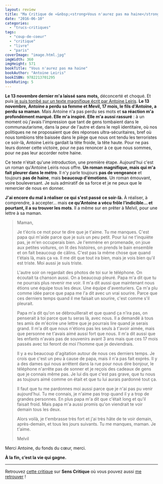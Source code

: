 ```yaml
---
layout: review
title: "Ma Critique de «&nbsp;<strong>Vous n'aurez pas ma haine</strong>&nbsp;» d'<em>Antoine Leiris</em>"
date: "2016-06-10"
categories: 
  - "trucs-critiques"
tags: 
  - "coup-de-coeur"
  - "critique"
  - "livre"
  - "paris"
coverImage: "image.html.jpg"
imgWidth: 360
imgHeight: 571
bookTitle: "Vous n'aurez pas ma haine"
bookAuthor: "Antoine Leiris"
bookISBN: 9782213701295  
bookRating: 5
---
```


**Le 13 novembre dernier m'a laissé sans mots,** déconcerté et choqué. Et puis [je suis tombé sur un texte magnifique écrit par Antoine Leiris](/2015/11/vous-naurez-pas-ma-haine/). **Le 13 novembre, Antoine a perdu sa femme et Mevil, 17 mois, le fils d'Antoine, a perdu sa maman**. Mais Antoine n'a pas perdu ses mots et **sa réaction m'a profondément marqué. Elle m'a inspiré. Elle m'a aussi rassuré** : à un moment où j'avais l'impression que tant de gens tombaient dans le communautarisme, dans la peur de l'autre et dans le repli identitaire, où nos politiques ne ne proposaient que des réponses ultra-sécuritaires, bref où nous tombions tête baissée dans le piège que nous ont tendu les terroristes ce soir-là, Antoine Leiris gardait la tête froide, la tête haute. Pour ne pas leurs donner cette victoire, pour ne pas renoncer à ce que nous sommes, pour ne pas leur accorder notre haine.

Ce texte n'était qu'une introduction, une première étape. Aujourd'hui c'est un roman qu'Antoine Leiris nous offre. **Un roman magnifique, mais qui m'a fait pleurer dans le métro**. Il n'y parle toujours **pas de vengeance** et toujours **pas de haine**, mais **beaucoup d'émotions**. Un roman émouvant, voire bouleversant. Je suis admiratif de sa force et je ne peux que le remercier de nous en donner.

**J'ai encore du mal à réaliser ce qui s'est passé ce soir-là.** À réaliser, à comprendre, à accepter... mais **ce qu'Antoine a vécu frôle l’indicible... et pourtant, il a su trouver les mots**. Il a même sur en prêter à Melvil, pour une lettre à sa maman.

<blockquote class="citation">
<div>
	<p>Maman,</p>
	<p>Je t'écris ce mot pour te dire que je t'aime. Tu me manques. C'est papa qui m'aide parce que je suis un peu petit. Pour lui ne t'inquiète pas, je m'en occuperais bien. Je l'emmène en promenade, on joue aux petites voitures, on lit des histoires, on prends le bain ensemble et on fait beaucoup de câlins. C'est pas la même chose que quand t'étais là, mais ça va. Il me dit que tout ira bien, mais je vois bien qu'il est triste. Moi aussi je suis triste.</p>
	<p>L'autre soir on regardait des photos de toi sur le téléphone. On écoutait ta chanson aussi. On a beaucoup pleuré. Papa m'a dit que tu ne pourrais plus revenir me voir. Il m'a dit aussi que maintenant nous étions une équipe tous les deux. Une équipe d'aventuriers. Ça m'a plu comme idée parce que papa me l'a dit avec un vrai sourire. Parce que ces derniers temps quand il me faisait un sourire, c'est comme s'il pleurait.</p>
	<p>Papa m'a dit qu'on se débrouillerait et que quand ça n'ira pas, on penserait à toi parce que tu seras là, avec nous. Il a demandé à tous tes amis de m'écrire une lettre que je pourrais lire quand je serais grand. Il m'a dit que nous n'étions pas les seuls à t'avoir aimée, mais que personne ne t'avais aimé aussi fort que nous. Il m'a dit aussi que les enfants n'avais pas de souvenirs avant 3 ans mais que ces 17 mois passés avec toi feront de moi l'homme que je deviendrais.</p>
	<p>Il y a eu beaucoup d'agitation autour de nous ces derniers temps. Je crois que c'est un peu à cause de papa, mais il n'a pas fait exprès. Il y a des dames qui nous arrêtent dans la rue pour nous dire bonjour, le téléphone n'arrête pas de sonner et je reçois des cadeaux de gens que je connais même pas. Je lui dis que c'est pas grave, que tu nous as toujours aimé comme on était et que tu lui aurais pardonné tout ça.</p>
	<p>Il faut que tu me pardonnes moi aussi parce que je n'ai pas pu venir aujourd'hui. Tu me connais, je n'aime pas trop quand il y a trop de grandes personnes. En plus papa m'a dit que c'était long et qu'il faisait froid. Mais papa m'a aussi promis qu'on viendrait te voir demain tous les deux.</p>
	<p>Alors voilà, je t'embrasse très fort et j'ai très hâte de te voir demain, après-demain, et tous les jours suivants. Tu me manques, maman. Je t'aime.</p>
	<p>Melvil</p>
</div>
</blockquote>

Merci Antoine, du fonds du cœur, merci.

**À la fin, c’est la vie qui gagne.**

* * *

Retrouvez [cette critique](http://www.senscritique.com/livre/Vous_n_aurez_pas_ma_haine/critique/96725336) sur **Sens Critique** où vous pouvez aussi [me retrouver](http://www.senscritique.com/Arnaud_Malon) !
